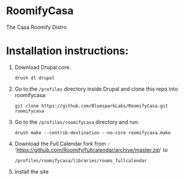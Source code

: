 RoomifyCasa
===========

The Casa Roomify Distro


Installation instructions:
==========================
1. Download Drupal core.

    `drush dl drupal`

2. Go to the `/profiles` directory inside Drupal and clone this repo into roomifycasa:

    `git clone https://github.com/BluesparkLabs/RoomifyCasa.git roomifycasa`

3. Go to the `/profiles/roomifycasa` directory and run:

    `drush make --contrib-destination --no-core roomifycasa.make`

4. Download the Full Calendar fork from - 'https://github.com/Roomify/fullcalendar/archive/master.zip' to

	`/profiles/roomifycasa/libraries/rooms_fullcalendar`

5. Install the site
